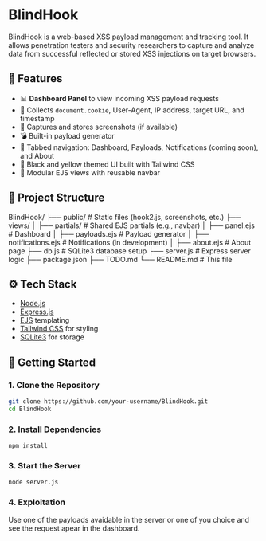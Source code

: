 # BlindHook

BlindHook is a web-based XSS payload management and tracking tool. It allows penetration testers and security researchers to capture and analyze data from successful reflected or stored XSS injections on target browsers.

## 📌 Features

- 📊 **Dashboard Panel** to view incoming XSS payload requests
- 🍪 Collects `document.cookie`, User-Agent, IP address, target URL, and timestamp
- 📸 Captures and stores screenshots (if available)
- 💣 Built-in payload generator
- 🧭 Tabbed navigation: Dashboard, Payloads, Notifications (coming soon), and About
- 🎨 Black and yellow themed UI built with Tailwind CSS
- 🧩 Modular EJS views with reusable navbar

## 📁 Project Structure


BlindHook/
├── public/ # Static files (hook2.js, screenshots, etc.)
├── views/
│ ├── partials/ # Shared EJS partials (e.g., navbar)
│ ├── panel.ejs # Dashboard
│ ├── payloads.ejs # Payload generator
│ ├── notifications.ejs # Notifications (in development)
│ ├── about.ejs # About page
├── db.js # SQLite3 database setup
├── server.js # Express server logic
├── package.json
├── TODO.md
└── README.md # This file

## ⚙️ Tech Stack

- [Node.js](https://nodejs.org/)
- [Express.js](https://expressjs.com/)
- [EJS](https://ejs.co/) templating
- [Tailwind CSS](https://tailwindcss.com/) for styling
- [SQLite3](https://www.sqlite.org/) for storage

## 🚀 Getting Started

### 1. Clone the Repository
```bash
git clone https://github.com/your-username/BlindHook.git
cd BlindHook
```
### 2. Install Dependencies
```npm install```

### 3. Start the Server
```node server.js```

### 4. Exploitation
Use one of the payloads avaidable in the server or one of you choice and see the request apear in the dashboard.